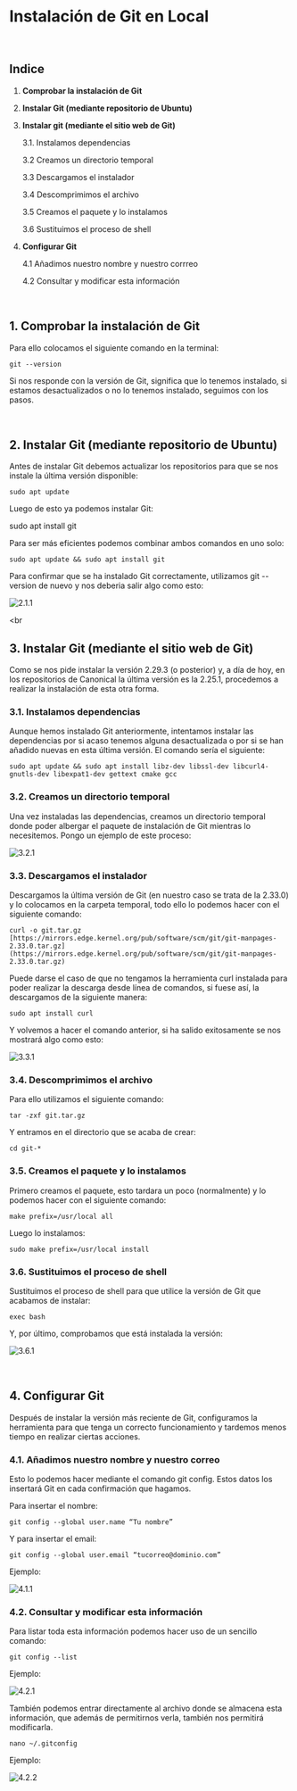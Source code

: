 # Instalación de Git en Local

<br>

## Indice

1. **Comprobar la instalación de Git**
2. **Instalar Git (mediante repositorio de Ubuntu)**
3. **Instalar git (mediante el sitio web de Git)**

    3.1. Instalamos dependencias
    
    3.2 Creamos un directorio temporal

    3.3 Descargamos el instalador
    
    3.4 Descomprimimos el archivo
    
    3.5 Creamos el paquete y lo instalamos

    3.6 Sustituimos el proceso de shell

4. **Configurar Git**

    4.1 Añadimos nuestro nombre y nuestro corrreo

    4.2 Consultar y modificar esta información

<br>

## 1. Comprobar la instalación de Git

Para ello colocamos el siguiente comando en la terminal:

```
git --version
```

Si nos responde con la versión de Git, significa que lo tenemos instalado, si estamos desactualizados o no lo tenemos instalado, seguimos con los pasos.

<br>

## 2. Instalar Git (mediante repositorio de Ubuntu)
Antes de instalar Git debemos actualizar los repositorios para que se nos instale la última versión disponible:

```
sudo apt update
```

Luego de esto ya podemos instalar Git:

sudo apt install git

Para ser más eficientes podemos combinar ambos comandos en uno solo:

```
sudo apt update && sudo apt install git
```

Para confirmar que se ha instalado Git correctamente, utilizamos git --version de nuevo y nos deberia salir algo como esto:

![2.1.1](https://github.com/GersanCabo/Uso-de-Git/blob/main/img/Instalaci%C3%B3n%20de%20Git/2.1.1.png)

<br

## 3. Instalar Git (mediante el sitio web de Git)
Como se nos pide instalar la versión 2.29.3 (o posterior) y, a día de hoy, en los repositorios de Canonical la última versión es la 2.25.1, procedemos a realizar la instalación de esta otra forma.

### 3.1. Instalamos dependencias
Aunque hemos instalado Git anteriormente, intentamos instalar las dependencias por si acaso tenemos alguna desactualizada o por si se han añadido nuevas en esta última versión. El comando sería el siguiente:

```
sudo apt update && sudo apt install libz-dev libssl-dev libcurl4-gnutls-dev libexpat1-dev gettext cmake gcc
```

### 3.2. Creamos un directorio temporal
Una vez instaladas las dependencias, creamos un directorio temporal donde poder albergar el paquete de instalación de Git mientras lo necesitemos. Pongo un ejemplo de este proceso:

![3.2.1](https://github.com/GersanCabo/Uso-de-Git/blob/main/img/Instalaci%C3%B3n%20de%20Git/3.2.1.png)

### 3.3. Descargamos el instalador
Descargamos la última versión de Git (en nuestro caso se trata de la 2.33.0) y lo colocamos en la carpeta temporal, todo ello lo podemos hacer con el siguiente comando:

```
curl -o git.tar.gz [https://mirrors.edge.kernel.org/pub/software/scm/git/git-manpages-2.33.0.tar.gz](https://mirrors.edge.kernel.org/pub/software/scm/git/git-manpages-2.33.0.tar.gz)
```

Puede darse el caso de que no tengamos la herramienta curl instalada para poder realizar la descarga desde línea de comandos, si fuese así, la descargamos de la siguiente manera:

```
sudo apt install curl
```

Y volvemos a hacer el comando anterior, si ha salido exitosamente se nos mostrará algo como esto:

![3.3.1](https://github.com/GersanCabo/Uso-de-Git/blob/main/img/Instalaci%C3%B3n%20de%20Git/3.2.1.png)

### 3.4. Descomprimimos el archivo
Para ello utilizamos el siguiente comando:

```
tar -zxf git.tar.gz
```

Y entramos en el directorio que se acaba de crear:

```
cd git-*
```

### 3.5. Creamos el paquete y lo instalamos
Primero creamos el paquete, esto tardara un poco (normalmente) y lo podemos hacer con el siguiente comando:

```
make prefix=/usr/local all
```

Luego lo instalamos:

```
sudo make prefix=/usr/local install
```

### 3.6. Sustituimos el proceso de shell
Sustituimos el proceso de shell para que utilice la versión de Git que acabamos de instalar:

```
exec bash
```

Y, por último, comprobamos que está instalada la versión:

![3.6.1](https://github.com/GersanCabo/Uso-de-Git/blob/main/img/Instalaci%C3%B3n%20de%20Git/3.5.1.png)

<br>

## 4. Configurar Git
Después de instalar la versión más reciente de Git, configuramos la herramienta para que tenga un correcto funcionamiento y tardemos menos tiempo en realizar ciertas acciones.

### 4.1. Añadimos nuestro nombre y nuestro correo
Esto lo podemos hacer mediante el comando git config. Estos datos los insertará Git en cada confirmación que hagamos.

Para insertar el nombre:

```
git config --global user.name “Tu nombre”
```

Y para insertar el email:

```
git config --global user.email “tucorreo@dominio.com”
```

Ejemplo:

![4.1.1](https://github.com/GersanCabo/Uso-de-Git/blob/main/img/Instalaci%C3%B3n%20de%20Git/4.1.1.png)

### 4.2. Consultar y modificar esta información
Para listar toda esta información podemos hacer uso de un sencillo comando:

```
git config --list
```

Ejemplo:

![4.2.1](https://github.com/GersanCabo/Uso-de-Git/blob/main/img/Instalaci%C3%B3n%20de%20Git/4.2.1.png)

También podemos entrar directamente al archivo donde se almacena esta información, que además de permitirnos verla, también nos permitirá modificarla.

```
nano ~/.gitconfig
```

Ejemplo:

![4.2.2](https://github.com/GersanCabo/Uso-de-Git/blob/main/img/Instalaci%C3%B3n%20de%20Git/4.2.2.png)
